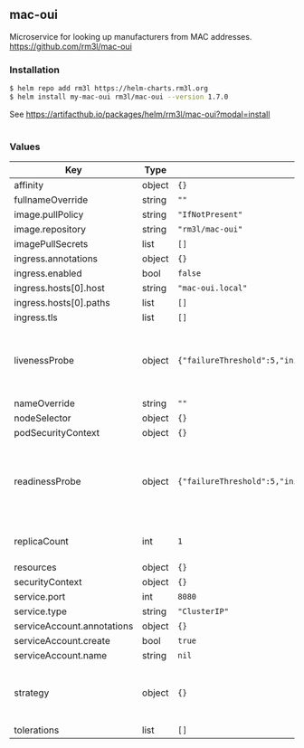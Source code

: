 ## mac-oui

Microservice for looking up manufacturers from MAC addresses.
https://github.com/rm3l/mac-oui

### Installation

```bash
$ helm repo add rm3l https://helm-charts.rm3l.org
$ helm install my-mac-oui rm3l/mac-oui --version 1.7.0
```

See https://artifacthub.io/packages/helm/rm3l/mac-oui?modal=install

#

### Values

| Key | Type | Default | Description |
|-----|------|---------|-------------|
| affinity | object | `{}` |  |
| fullnameOverride | string | `""` |  |
| image.pullPolicy | string | `"IfNotPresent"` |  |
| image.repository | string | `"rm3l/mac-oui"` |  |
| imagePullSecrets | list | `[]` |  |
| ingress.annotations | object | `{}` |  |
| ingress.enabled | bool | `false` |  |
| ingress.hosts[0].host | string | `"mac-oui.local"` |  |
| ingress.hosts[0].paths | list | `[]` |  |
| ingress.tls | list | `[]` |  |
| livenessProbe | object | `{"failureThreshold":5,"initialDelaySeconds":3,"periodSeconds":10,"timeoutSeconds":3}` | Configure the liveness healthcheck for the mac-oui containers |
| nameOverride | string | `""` |  |
| nodeSelector | object | `{}` |  |
| podSecurityContext | object | `{}` |  |
| readinessProbe | object | `{"failureThreshold":5,"initialDelaySeconds":3,"periodSeconds":10,"timeoutSeconds":3}` | Configure the readiness healthcheck for the mac-oui containers |
| replicaCount | int | `1` | (int) Number of replicas |
| resources | object | `{}` |  |
| securityContext | object | `{}` |  |
| service.port | int | `8080` |  |
| service.type | string | `"ClusterIP"` |  |
| serviceAccount.annotations | object | `{}` |  |
| serviceAccount.create | bool | `true` |  |
| serviceAccount.name | string | `nil` |  |
| strategy | object | `{}` | Strategy used to replace old Pods by new ones  |
| tolerations | list | `[]` |  |

#